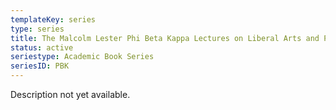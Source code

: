 ```yaml
---
templateKey: series
type: series
title: The Malcolm Lester Phi Beta Kappa Lectures on Liberal Arts and Public Life
status: active
seriestype: Academic Book Series
seriesID: PBK
---
```

Description not yet available. 